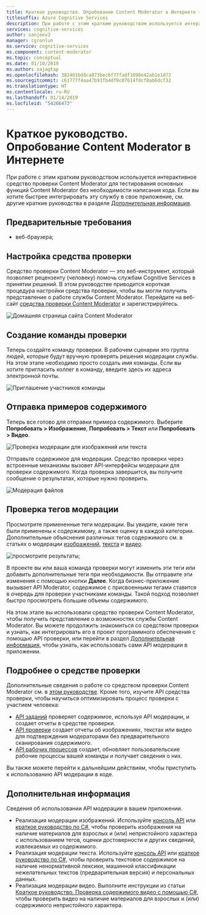 ```yaml
---
title: Краткое руководство. Опробование Content Moderator в Интернете — Content Moderator
titlesuffix: Azure Cognitive Services
description: При работе с этим кратким руководством используется интерактивное средство проверки Content Moderator для тестирования основных функций Content Moderator без необходимости написания кода.
services: cognitive-services
author: sanjeev3
manager: cgronlun
ms.service: cognitive-services
ms.component: content-moderator
ms.topic: conceptual
ms.date: 01/10/2019
ms.author: sajagtap
ms.openlocfilehash: 382401bd8ca073bec6f77fadf1096e42ab1e1d72
ms.sourcegitcommit: c61777f4aa47b91fb4df0c07614fdcf8ab6dcf32
ms.translationtype: HT
ms.contentlocale: ru-RU
ms.lasthandoff: 01/14/2019
ms.locfileid: "54266473"
---
```

# <a name="quickstart-try-content-moderator-on-the-web"></a>Краткое руководство. Опробование Content Moderator в Интернете

При работе с этим кратким руководством используется интерактивное средство проверки Content Moderator для тестирования основных функций Content Moderator без необходимости написания кода. Если вы хотите быстрее интегрировать эту службу в свое приложение, см. другие краткие руководства в разделе [Дополнительная информация](#next-steps).

## <a name="prerequisites"></a>Предварительные требования

- веб-браузера;

## <a name="set-up-the-review-tool"></a>Настройка средства проверки
Средство проверки Content Moderator — это веб-инструмент, который позволяет рецензенту (человеку) помочь службам Cognitive Services в принятии решений. В этом руководстве приводится короткая процедура настройки средства проверки, чтобы вы могли получить представление о работе службы Content Moderator. Перейдите на веб-сайт [средства проверки Content Moderator](https://contentmoderator.cognitive.microsoft.com/) и зарегистрируйтесь.

![Домашняя страница сайта Content Moderator](images/homepage.PNG)

## <a name="create-a-review-team"></a>Создание команды проверки

Теперь создайте команду проверки. В рабочем сценарии это группа людей, которые будут вручную проверять решения модерации службы. На этом этапе необходимо просто создать имя команды. Если вы хотите пригласить коллег в команду, введите здесь их адреса электронной почты.

![Приглашение участников команды](images/QuickStart-2-small.png)

## <a name="upload-sample-content"></a>Отправка примеров содержимого

Теперь все готово для отправки примера содержимого. Выберите **Попробовать > Изображение**, **Попробовать > Текст** или **Попробовать > Видео**.

![Проверка модерации для изображений или текста](images/tryimagesortext.png)

Отправьте содержимое для модерации. Средство проверки через встроенные механизмы вызовет API-интерфейсы модерации для проверки содержимого. Когда проверка завершится, вы получите сообщение о результатах, которые нужно проверить.

![Модерация файлов](images/submitted.png)

## <a name="review-moderation-tags"></a>Проверка тегов модерации

Просмотрите примененные теги модерации. Вы увидите, какие теги были применены к содержимому, а также оценку в каждой категории. Дополнительные объяснения различных тегов содержимого см. в статьях о модерации [изображений](image-moderation-api.md), [текста](text-moderation-api.md) и [видео](video-moderation-api.md).

![просмотрите результаты;](images/reviewresults_text.png)

В проекте вы или ваша команда проверки могут изменить эти теги или добавить дополнительные теги при необходимости. Вы отправите эти изменения с помощью кнопки **Далее**. Когда бизнес-приложение вызывает API Moderator, содержимое с присвоенными тегами ставится в очередь для проверки участниками команды. Такой подход позволяет быстро просмотреть большие объемы содержимого.

На этом этапе вы использовали средство проверки Content Moderator, чтобы получить представление о возможностях службы Content Moderator. Вы можете продолжить знакомиться со средством проверки и узнать, как интегрировать его в проект программного обеспечения с помощью API проверки, или перейти в раздел [Дополнительная информация](#next-steps), чтобы узнать, как использовать сами API модерации в приложении.

## <a name="learn-more-about-the-review-tool"></a>Подробнее о средстве проверки

Дополнительные сведения о работе со средством проверки Content Moderator см. в [этом руководстве](Review-Tool-User-Guide/human-in-the-loop.md). Кроме того, изучите API средства проверки, чтобы научиться оптимизировать процесс проверки с участием человека:
- [API заданий](try-review-api-job.md) проверяет содержимое, используя API модерации, и создает отчеты в средстве проверки. 
- [API проверки](try-review-api-review.md) создает отчеты об изображениях, текстах или видео для подтверждения модераторами без предварительного сканирования содержимого. 
- [API рабочих процессов](try-review-api-workflow.md) создает, обновляет пользовательские рабочие процессы вашей команды и получает сведения о них.

Вы также можете перейти к дальнейшим действиям, чтобы приступить к использованию API модерации в коде.

## <a name="next-steps"></a>Дополнительная информация

Сведения об использовании API модерации в вашем приложении.
- Реализация модерации изображений. Используйте [консоль API](try-image-api.md) или [краткое руководство по C#](image-moderation-quickstart-dotnet.md), чтобы проверить изображения на наличие материалов для взрослых и (или) непристойного характера с использованием тегов, оценки достоверности и других сведений, извлекаемых из содержимого.
- Реализация модерации текста. Используйте [консоль API](try-text-api.md) или [краткое руководство по C#](text-moderation-quickstart-dotnet.md), чтобы проверить текстовое содержимое на наличие ненормативной лексики, машинной классификации нежелательных текстов (предварительная версия) и персональных данных. 
- Реализация модерации видео. Выполните инструкции из статьи [Краткое руководство. Проверка содержимого видео с помощью C#](video-moderation-api.md), чтобы проверить видео на наличие материалов для взрослых и (или) содержимого непристойного характера. 

